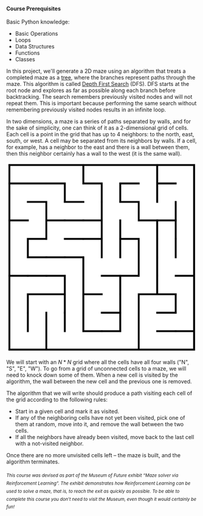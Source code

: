 #### Course Prerequisites

Basic Python knowledge:
- Basic Operations
- Loops
- Data Structures
- Functions
- Classes



In this project, we'll generate a 2D maze using an algorithm that treats a completed 
maze as a [tree](https://en.wikipedia.org/wiki/Tree_(data_structure)), where the branches represent paths through the maze. This algorithm 
is called [Depth First Search](https://en.wikipedia.org/wiki/Depth-first_search) (DFS). DFS starts at the root node and explores as far 
as possible along each branch before backtracking. The search remembers previously 
visited nodes and will not repeat them. This is important because performing the 
same search without remembering previously visited nodes results in an infinite loop.

In two dimensions, a maze is a series of paths separated by walls, and for the sake 
of simplicity, one can think of it as a 2-dimensional grid of cells. Each cell is a 
point in the grid that has up to 4 neighbors: to the north, east, south, or west. A 
cell may be separated from its neighbors by walls. If a cell, for example, has a 
neighbor to the east and there is a wall between them, then this neighbor certainly 
has a wall to the west (it is the same wall).

![img](maze.png)

We will start with an $N * N$ grid where all the cells have all four walls ("N", "S", "E", "W"). 
To go from a grid of unconnected cells to a maze, we will need to knock down some of 
them. When a new cell is visited by the algorithm, the wall between the new cell and 
the previous one is removed. 

The algorithm that we will write should produce a path visiting each cell of the grid 
according to the following rules:
- Start in a given cell and mark it as visited.
- If any of the neighboring cells have not yet been visited, pick one of them at random, 
  move into it, and remove the wall between the two cells.
- If all the neighbors have already been visited, move back to the last cell with a 
  not-visited neighbor. 

Once there are no more unvisited cells left – the maze is built, and the algorithm terminates.

<sub><i>This course was devised as part of the Museum of Future exhibit “Maze solver via Reinforcement 
Learning”. The exhibit demonstrates how Reinforcement Learning can be used to solve a maze, that 
is, to reach the exit as quickly as possible. To be able to complete this course you don’t need 
to visit the Museum, even though it would certainly be fun!</i></sub>